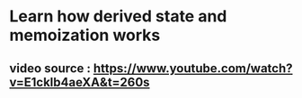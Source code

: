 # Learn how derived state and memoization works
## video source : https://www.youtube.com/watch?v=E1cklb4aeXA&t=260s